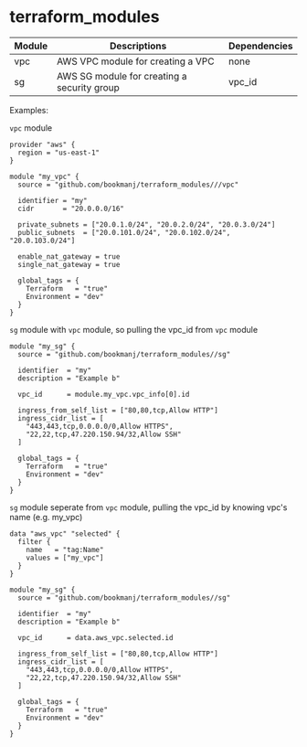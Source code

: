 # terraform_modules
Module | Descriptions | Dependencies
--- | --- | ---
vpc | AWS VPC module for creating a VPC | none
sg  | AWS SG module for creating a security group | vpc_id

Examples: 

`vpc` module
~~~
provider "aws" {
  region = "us-east-1"
}

module "my_vpc" {
  source = "github.com/bookmanj/terraform_modules///vpc"

  identifier = "my"
  cidr       = "20.0.0.0/16"

  private_subnets = ["20.0.1.0/24", "20.0.2.0/24", "20.0.3.0/24"]
  public_subnets  = ["20.0.101.0/24", "20.0.102.0/24", "20.0.103.0/24"]

  enable_nat_gateway = true
  single_nat_gateway = true

  global_tags = {
    Terraform   = "true"
    Environment = "dev"
  }
}
~~~

`sg` module with `vpc` module, so pulling the vpc_id from `vpc` module
~~~
module "my_sg" {
  source = "github.com/bookmanj/terraform_modules//sg"
  
  identifier  = "my"
  description = "Example b"

  vpc_id      = module.my_vpc.vpc_info[0].id

  ingress_from_self_list = ["80,80,tcp,Allow HTTP"]
  ingress_cidr_list = [
    "443,443,tcp,0.0.0.0/0,Allow HTTPS",
    "22,22,tcp,47.220.150.94/32,Allow SSH"
  ]

  global_tags = {
    Terraform   = "true"
    Environment = "dev"
  }
}
~~~

`sg` module seperate from `vpc` module, pulling the vpc_id by knowing vpc's name (e.g. my_vpc)
~~~
data "aws_vpc" "selected" {
  filter {
    name   = "tag:Name"
    values = ["my_vpc"]
  }
}

module "my_sg" {
  source = "github.com/bookmanj/terraform_modules//sg"
  
  identifier  = "my"
  description = "Example b"

  vpc_id      = data.aws_vpc.selected.id

  ingress_from_self_list = ["80,80,tcp,Allow HTTP"]
  ingress_cidr_list = [
    "443,443,tcp,0.0.0.0/0,Allow HTTPS",
    "22,22,tcp,47.220.150.94/32,Allow SSH"
  ]

  global_tags = {
    Terraform   = "true"
    Environment = "dev"
  }
}
~~~
